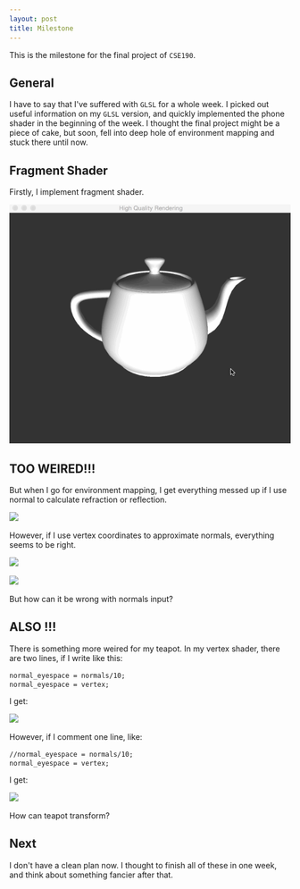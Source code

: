 ```yaml
---
layout: post
title: Milestone
---
```


This is the milestone for the final project of `CSE190`. 

## General

I have to say that I've suffered with `GLSL` for a whole week. I picked out useful information on my `GLSL` version, and quickly implemented the phone shader in the beginning of the week. I thought the final project might be a piece of cake, but soon, fell into deep hole of environment mapping and stuck there until now.

## Fragment Shader

Firstly, I implement fragment shader.

![](../img3/shader.gif)

## TOO WEIRED!!!

But when I go for environment mapping, I get everything messed up if I use normal to calculate refraction or reflection. 

![](../img3/normal.gif)

However, if I use vertex coordinates to approximate normals, everything seems to be right.

![](../img3/cube.gif)

![](../img3/cube2.gif)

But how can it be wrong with normals input? 

## ALSO !!!

There is something more weired for my teapot.
In my vertex shader, there are two lines, if I write like this:

    normal_eyespace = normals/10;
    normal_eyespace = vertex;


I get:

![](../img3/teapot.gif)

However, if I comment one line, like:


    //normal_eyespace = normals/10;
    normal_eyespace = vertex;


I get:

![](../img3/teapot2.gif)

How can teapot transform?

## Next

I don't have a clean plan now. I thought to finish all of these in one week, and think about something fancier after that. 








